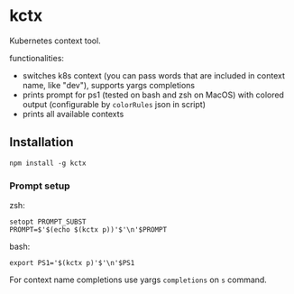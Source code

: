 # kctx
Kubernetes context tool.

functionalities:
- switches k8s context (you can pass words that are included in context name, like "dev"), supports yargs completions
- prints prompt for ps1 (tested on bash and zsh on MacOS) with colored output (configurable by `colorRules` json in script)
- prints all available contexts


## Installation

`npm install -g kctx`

### Prompt setup

zsh:

```
setopt PROMPT_SUBST
PROMPT=$'$(echo $(kctx p))'$'\n'$PROMPT
```

bash:
```
export PS1='$(kctx p)'$'\n'$PS1
```

For context name completions use yargs `completions` on `s` command.
